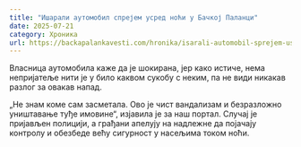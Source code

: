 ```yaml
---
title: "Ишарали аутомобил спрејем усред ноћи у Бачкој Паланци"
date: 2025-07-21
category: Хроника
url: https://backapalankavesti.com/hronika/isarali-automobil-sprejem-usred-noci-u-backoj-palanci/
---
```


Власница аутомобила каже да је шокирана, јер како истиче, нема непријатеље нити је у било каквом сукобу с неким, па не види никакав разлог за овакав напад.

„Не знам коме сам засметала. Ово је чист вандализам и безразложно уништавање туђе имовине“, изјавила је за наш портал. Случај је пријављен полицији, а грађани апелују на надлежне да појачају контролу и обезбеде већу сигурност у насељима током ноћи.

